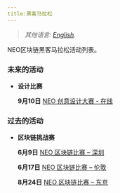 ```yaml
---
title:黑客马拉松
---
```




> *其他语言: [English](README.md).*

NEO区块链黑客马拉松活动列表。<br>

### 未来的活动

- **设计比赛**

  **9月10日** [NEO 创意设计大赛 - 在线](9.10-NEO-创意设计大赛章程.md)

### 过去的活动

- **区块链挑战赛**

  **6月9日** [NEO 区块链比赛 – 深圳](6.09-NEO-Blockchain-Challenge-Shenzhen.md)

  **6月17日** [NEO 区块链比赛 – 伦敦](6.17-NEO-Blockchain-Challenge-London.md)

  **8月24日** [NEO 区块链比赛 – 东京](8.24-NEO-Blockchain-Challenge-Tokyo.html#Chinese)